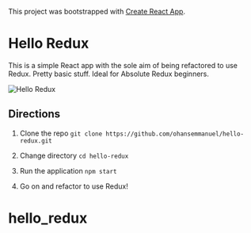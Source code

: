 This project was bootstrapped with [Create React App](https://github.com/facebookincubator/create-react-app).

# Hello Redux

This is a simple React app with the sole aim of being refactored to use Redux. Pretty basic stuff. Ideal for Absolute Redux beginners.

![Hello Redux](https://i.imgur.com/S3Oarek.png)


## Directions 
1. Clone the repo
```git clone https://github.com/ohansemmanuel/hello-redux.git```

2. Change directory 
```cd hello-redux```

3. Run the application 
```npm start```

4. Go on and refactor to use Redux!
# hello_redux

